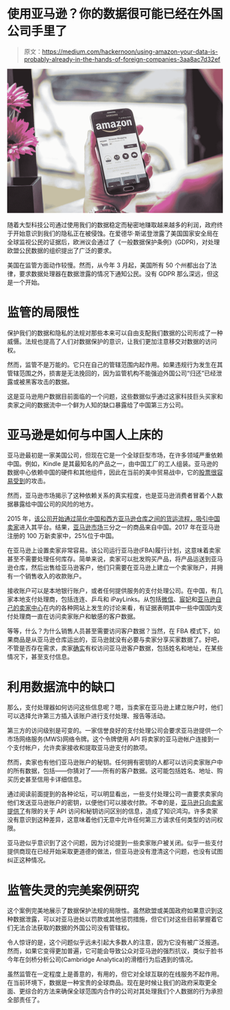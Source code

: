 # 使用亚马逊？你的数据很可能已经在外国公司手里了

> 原文：<https://medium.com/hackernoon/using-amazon-your-data-is-probably-already-in-the-hands-of-foreign-companies-3aa8ac7d32ef>

![](img/e3502e48fdfaf881b7c77ac1abefb105.png)

随着大型科技公司通过使用我们的数据稳定而秘密地赚取越来越多的利润，政府终于开始意识到我们的隐私正在被侵蚀。在爱德华·斯诺登泄露了美国国家安全局在全球监视公民的证据后，欧洲议会通过了《一般数据保护条例》(GDPR)，对处理欧盟公民数据的组织提出了广泛的要求。

美国在监管方面动作较慢。然而，从今年 3 月起，美国所有 50 个州都出台了法律，要求数据处理器在数据泄露的情况下通知公民。没有 GDPR 那么深远，但这是一个开始。

# 监管的局限性

保护我们的数据和隐私的法规对那些本来可以自由支配我们数据的公司形成了一种威慑。法规也提高了人们对数据保护的意识，让我们更加注意移交对数据的访问权。

然而，监管不是万能的。它只在自己的管辖范围内起作用。如果违规行为发生在其管辖范围之外，损害是无法挽回的，因为监管机构不能强迫外国公司“归还”已经泄露或被黑客攻击的数据。

这是亚马逊用户数据目前面临的一个问题，这些数据似乎通过这家科技巨头买家和卖家之间的数据流中一个鲜为人知的缺口暴露给了中国第三方公司。

# 亚马逊是如何与中国人上床的

亚马逊最初是一家美国公司，但现在它是一个全球巨型市场，在许多领域严重依赖中国。例如，Kindle 是其最知名的产品之一，由中国工厂的工人组装。亚马逊的数据中心依赖中国的硬件和其他组件，因此在当前的美中贸易战中，它的[股票很容易受到](https://investorplace.com/2018/09/how-vulnerable-is-amazon-stock-amzn-to-a-trade-war/)的攻击。

然而，亚马逊市场揭示了这种依赖关系的真实程度，也是亚马逊消费者冒着个人数据暴露给中国公司的风险的地方。

2015 年，[该公司开始通过简化中国和西方亚马逊仓库之间的货运流程，吸引中国卖家](http://www.forbes.com/sites/wadeshepard/2017/02/14/how-amazons-wooing-of-chinese-sellers-is-hurting-american-innovation/#7f4568ff1df2)进入其平台。结果，[亚马逊市场](http://www.marketplacepulse.com/articles/china-is-a-third-of-amazon-marketplace)三分之一的商品来自中国。2017 年在亚马逊注册的 100 万新卖家中，25%位于中国。

在亚马逊上设置卖家非常容易。该公司运行亚马逊(FBA)履行计划，这意味着卖家甚至不需要处理任何库存。简单来说，卖家可以批发购买产品，将产品运送到亚马逊仓库，然后出售给亚马逊客户，他们只需要在亚马逊上建立一个卖家账户，并拥有一个销售收入的收款账户。

接收账户可以是本地银行账户，或者任何提供服务的支付处理公司。在中国，有几家本地支付处理商，包括连连、乒乓和 iPayLinks。从包括[微信](http://mp.weixin.qq.com/s/ZzzyTt0yO4_PbrKWo8z8yg)、[宸妃](http://www.chenfei.cn/mws/)和[亚马逊自己的卖家中心](http://sellercentral.amazon.com/forums/t/contradictory-advice-regarding-sharing-of-secret-key/73444/8)在内的各种网站上发生的讨论来看，有证据表明其中一些中国国内支付处理商一直在访问卖家账户和敏感的客户数据。

等等，什么？为什么销售人员甚至需要访问客户数据？当然，在 FBA 模式下，如果商品是从亚马逊仓库运出的，亚马逊就没有必要与卖家分享买家数据了。好吧，不管是否存在需求，卖家[确实](http://sellercentral.amazon.com/forums/t/as-an-fba-seller-do-you-get-the-buyers-info-who-buy-our-amazon-products/267850/6)有权访问亚马逊客户数据，包括姓名和地址，在某些情况下，甚至支付信息。

# 利用数据流中的缺口

那么，支付处理器如何访问这些信息呢？嗯，当卖家在亚马逊上建立账户时，他们可以选择允许第三方插入该账户进行支付处理、报告等活动。

第三方的访问级别是可变的。一家信誉良好的支付处理公司会要求亚马逊提供一个市场网络服务(MWS)网络令牌。这个令牌使用 API 将卖家的亚马逊帐户连接到一个支付帐户，允许卖家接收和提取亚马逊支付的款项。

然而，卖家也有他们亚马逊账户的秘钥。任何拥有密钥的人都可以访问卖家账户中的所有数据，包括——你猜对了——所有的客户数据。这可能包括姓名、地址、购买历史甚至信用卡详细信息。

通过阅读前面提到的各种论坛，可以明显看出，一些支付处理公司一直要求卖家向他们发送亚马逊账户的密钥，以便他们可以接收付款。不幸的是，[亚马逊只向卖家提供了](http://developer.amazonservices.com/gp/mws/faq.html/147-4973823-0280567)有限的关于 API 访问和秘钥访问区别的信息，造成了知识鸿沟。许多卖家没有意识到这种差异，这意味着他们无意中允许任何第三方请求任何类型的访问权限。

亚马逊似乎意识到了这个问题，因为讨论提到一些卖家账户被关闭。似乎一些支付提供商现在已经开始采取更道德的做法，但亚马逊没有澄清这个问题，也没有试图纠正这种情况。

# 监管失灵的完美案例研究

这个案例完美地展示了数据保护法规的局限性。虽然欧盟或美国政府如果意识到这种数据泄露，可以对亚马逊处以罚款或其他惩罚措施，但它们对这些目前掌握着它们无法合法获取的数据的外国公司没有管辖权。

令人惊讶的是，这个问题似乎远未引起大多数人的注意，因为它没有被广泛报道。然而，如果它变得更加普遍，它可能会导致公众对亚马逊的强烈抗议，类似于脸书今年在剑桥分析公司(Cambridge Analytica)的滑稽行为后遇到的情况。

虽然监管在一定程度上是善意的，有用的，但它对全球互联的在线服务不起作用。在当前环境下，数据是一种宝贵的全球商品。现在是时候让我们的政府采取更全面、更综合的方法来确保全球范围内合作的公司对其处理我们个人数据的行为承担全部责任了。